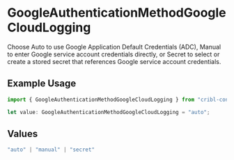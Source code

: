 # GoogleAuthenticationMethodGoogleCloudLogging

Choose Auto to use Google Application Default Credentials (ADC), Manual to enter Google service account credentials directly, or Secret to select or create a stored secret that references Google service account credentials.

## Example Usage

```typescript
import { GoogleAuthenticationMethodGoogleCloudLogging } from "cribl-control-plane/models/operations";

let value: GoogleAuthenticationMethodGoogleCloudLogging = "auto";
```

## Values

```typescript
"auto" | "manual" | "secret"
```